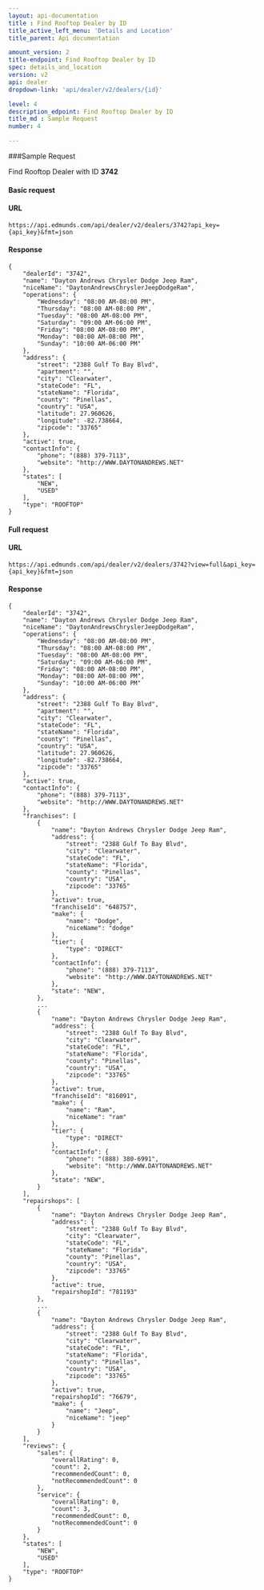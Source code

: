 ```yaml
---
layout: api-documentation
title : Find Rooftop Dealer by ID
title_active_left_menu: 'Details and Location'
title_parent: Api documentation

amount_version: 2
title-endpoint: Find Rooftop Dealer by ID
spec: details_and_location
version: v2
api: dealer
dropdown-link: 'api/dealer/v2/dealers/{id}'

level: 4
description_edpoint: Find Rooftop Dealer by ID
title_md : Sample Request
number: 4

---
```



###Sample Request

Find Rooftop Dealer with ID **3742**

#### Basic request

#### URL

    https://api.edmunds.com/api/dealer/v2/dealers/3742?api_key={api_key}&fmt=json

#### Response

    {
        "dealerId": "3742",
        "name": "Dayton Andrews Chrysler Dodge Jeep Ram",
        "niceName": "DaytonAndrewsChryslerJeepDodgeRam",
        "operations": {
            "Wednesday": "08:00 AM-08:00 PM",
            "Thursday": "08:00 AM-08:00 PM",
            "Tuesday": "08:00 AM-08:00 PM",
            "Saturday": "09:00 AM-06:00 PM",
            "Friday": "08:00 AM-08:00 PM",
            "Monday": "08:00 AM-08:00 PM",
            "Sunday": "10:00 AM-06:00 PM"
        },
        "address": {
            "street": "2388 Gulf To Bay Blvd",
            "apartment": "",
            "city": "Clearwater",
            "stateCode": "FL",
            "stateName": "Florida",
            "county": "Pinellas",
            "country": "USA",
            "latitude": 27.960626,
            "longitude": -82.738664,
            "zipcode": "33765"
        },
        "active": true,
        "contactInfo": {
            "phone": "(888) 379-7113",
            "website": "http://WWW.DAYTONANDREWS.NET"
        },
        "states": [
            "NEW",
            "USED"
        ],
        "type": "ROOFTOP"
    }
    
    
#### Full request

#### URL

    https://api.edmunds.com/api/dealer/v2/dealers/3742?view=full&api_key={api_key}&fmt=json

#### Response

    {
        "dealerId": "3742",
        "name": "Dayton Andrews Chrysler Dodge Jeep Ram",
        "niceName": "DaytonAndrewsChryslerJeepDodgeRam",
        "operations": {
            "Wednesday": "08:00 AM-08:00 PM",
            "Thursday": "08:00 AM-08:00 PM",
            "Tuesday": "08:00 AM-08:00 PM",
            "Saturday": "09:00 AM-06:00 PM",
            "Friday": "08:00 AM-08:00 PM",
            "Monday": "08:00 AM-08:00 PM",
            "Sunday": "10:00 AM-06:00 PM"
        },
        "address": {
            "street": "2388 Gulf To Bay Blvd",
            "apartment": "",
            "city": "Clearwater",
            "stateCode": "FL",
            "stateName": "Florida",
            "county": "Pinellas",
            "country": "USA",
            "latitude": 27.960626,
            "longitude": -82.738664,
            "zipcode": "33765"
        },
        "active": true,
        "contactInfo": {
            "phone": "(888) 379-7113",
            "website": "http://WWW.DAYTONANDREWS.NET"
        },
        "franchises": [
            {
                "name": "Dayton Andrews Chrysler Dodge Jeep Ram",
                "address": {
                    "street": "2388 Gulf To Bay Blvd",
                    "city": "Clearwater",
                    "stateCode": "FL",
                    "stateName": "Florida",
                    "county": "Pinellas",
                    "country": "USA",
                    "zipcode": "33765"
                },
                "active": true,
                "franchiseId": "648757",
                "make": {
                    "name": "Dodge",
                    "niceName": "dodge"
                },
                "tier": {
                    "type": "DIRECT"
                },
                "contactInfo": {
                    "phone": "(888) 379-7113",
                    "website": "http://WWW.DAYTONANDREWS.NET"
                },
                "state": "NEW",
            },
            ...
            {
                "name": "Dayton Andrews Chrysler Dodge Jeep Ram",
                "address": {
                    "street": "2388 Gulf To Bay Blvd",
                    "city": "Clearwater",
                    "stateCode": "FL",
                    "stateName": "Florida",
                    "county": "Pinellas",
                    "country": "USA",
                    "zipcode": "33765"
                },
                "active": true,
                "franchiseId": "816091",
                "make": {
                    "name": "Ram",
                    "niceName": "ram"
                },
                "tier": {
                    "type": "DIRECT"
                },
                "contactInfo": {
                    "phone": "(888) 380-6991",
                    "website": "http://WWW.DAYTONANDREWS.NET"
                },
                "state": "NEW",
            }
        ],
        "repairshops": [
            {
                "name": "Dayton Andrews Chrysler Dodge Jeep Ram",
                "address": {
                    "street": "2388 Gulf To Bay Blvd",
                    "city": "Clearwater",
                    "stateCode": "FL",
                    "stateName": "Florida",
                    "county": "Pinellas",
                    "country": "USA",
                    "zipcode": "33765"
                },
                "active": true,
                "repairshopId": "781193"
            },
            ...
            {
                "name": "Dayton Andrews Chrysler Dodge Jeep Ram",
                "address": {
                    "street": "2388 Gulf To Bay Blvd",
                    "city": "Clearwater",
                    "stateCode": "FL",
                    "stateName": "Florida",
                    "county": "Pinellas",
                    "country": "USA",
                    "zipcode": "33765"
                },
                "active": true,
                "repairshopId": "76679",
                "make": {
                    "name": "Jeep",
                    "niceName": "jeep"
                }
            }
        ],
        "reviews": {
            "sales": {
                "overallRating": 0,
                "count": 2,
                "recommendedCount": 0,
                "notRecommendedCount": 0
            },
            "service": {
                "overallRating": 0,
                "count": 3,
                "recommendedCount": 0,
                "notRecommendedCount": 0
            }
        },
        "states": [
            "NEW",
            "USED"
        ],
        "type": "ROOFTOP"
    }
